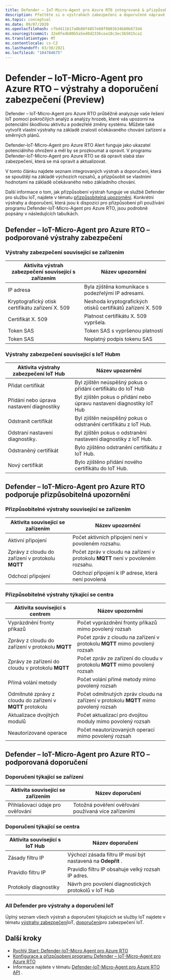 ```yaml
---
title: Defender – IoT-Micro-Agent pro Azure RTO integrovaná & přizpůsobitelné výstrahy a doporučení
description: Přečtěte si o výstrahách zabezpečení a doporučené nápravě pomocí Azure IoT Defenderu IoT-Micro-agent-RTO.
ms.topic: conceptual
ms.date: 09/07/2020
ms.openlocfilehash: cfbd411617a0b80f4857e08f9803b34b80b873d4
ms.sourcegitcommit: 32e0fedb80b5a5ed0d2336cea18c3ec3b5015ca1
ms.translationtype: MT
ms.contentlocale: cs-CZ
ms.lasthandoff: 03/30/2021
ms.locfileid: "104784675"
---
```

# <a name="defender-iot-micro-agent-for-azure-rtos-security-alerts-and-recommendations-preview"></a>Defender – IoT-Micro-Agent pro Azure RTO – výstrahy a doporučení zabezpečení (Preview)

Defender – IoT-Micro-Agent pro Azure RTO průběžně analyzuje vaše řešení IoT pomocí pokročilých analýz a analýzy hrozeb, které vás upozorní na potenciální škodlivou aktivitu a podezřelé změny systému. Můžete také vytvořit vlastní výstrahy na základě znalostí očekávaného chování zařízení a směrných plánů.

Defender-IoT-Micro-Agent pro Azure RTO Alert funguje jako ukazatel potenciálního ohrožení a měl by se prozkoumat a opravit. V programu Defender-IoT-Micro-Agent pro Azure RTO se dá opravit slabá stav zabezpečení, která se má opravit a aktualizovat. 

V tomto článku najdete seznam integrovaných výstrah a doporučení, která se spouštějí na základě výchozích rozsahů, a přizpůsobit se vlastními hodnotami na základě očekávaného nebo základního chování. 

Další informace o tom, jak přizpůsobení výstrah funguje ve službě Defender pro službu IoT, najdete v tématu [přizpůsobitelná upozornění](concept-customizable-security-alerts.md). Konkrétní výstrahy a doporučení, která jsou k dispozici pro přizpůsobení při používání programu Defender-IoT-Micro-Agent pro Azure RTO, jsou podrobně popsány v následujících tabulkách. 

## <a name="defender-iot-micro-agent-for-azure-rtos-supported-security-alerts"></a>Defender – IoT-Micro-Agent pro Azure RTO – podporované výstrahy zabezpečení

### <a name="device-related-security-alerts"></a>Výstrahy zabezpečení související se zařízením

|Aktivita výstrah zabezpečení související s zařízením  |Název upozornění  |
|---------|---------|
|IP adresa| Byla zjištěna komunikace s podezřelými IP adresami.|
|Kryptografický otisk certifikátu zařízení X. 509|Neshoda kryptografických otisků certifikátů zařízení X. 509|
|Certifikát X. 509| Platnost certifikátu X. 509 vypršela.|
|Token SAS| Token SAS s vypršenou platností|
|Token SAS| Neplatný podpis tokenu SAS|

### <a name="iot-hub-related-security-alerts"></a>Výstrahy zabezpečení související s IoT Hubm

|Aktivita výstrahy zabezpečení IoT Hub  |Název upozornění  |
|---------|---------|
|Přidat certifikát    |  Byl zjištěn neúspěšný pokus o přidání certifikátu do IoT Hub       |
|Přidání nebo úprava nastavení diagnostiky    | Byl zjištěn pokus o přidání nebo úpravu nastavení diagnostiky IoT Hub      |
|Odstranit certifikát    |  Byl zjištěn neúspěšný pokus o odstranění certifikátu z IoT Hub.       |
|Odstraní nastavení diagnostiky.    |  Byl zjištěn pokus o odstranění nastavení diagnostiky z IoT Hub.      |
|Odstraněný certifikát    | Bylo zjištěno odstranění certifikátu z IoT Hub.        |
|Nový certifikát     |  Bylo zjištěno přidání nového certifikátu do IoT Hub.       |

## <a name="defender-iot-micro-agent-for-azure-rtos-supported-customizable-alerts"></a>Defender – IoT-Micro-Agent pro Azure RTO podporuje přizpůsobitelná upozornění

### <a name="device-related-customizable-alerts"></a>Přizpůsobitelné výstrahy související se zařízením

|Aktivita související se zařízením |Název upozornění  |
|---------|---------|
|Aktivní připojení|Počet aktivních připojení není v povoleném rozsahu.|
|Zprávy z cloudu do zařízení v protokolu **MQTT**|Počet zpráv v cloudu na zařízení v protokolu **MQTT** není v povoleném rozsahu.|
|Odchozí připojení| Odchozí připojení k IP adrese, která není povolená|

### <a name="hub-related-customizable-alerts"></a>Přizpůsobitelné výstrahy týkající se centra 

|Aktivita související s centrem  |Název upozornění  |
|---------|---------|
|Vyprázdnění fronty příkazů     |  Počet vyprázdnění fronty příkazů mimo povolený rozsah       |
|Zprávy z cloudu do zařízení v protokolu **MQTT**    |  Počet zpráv z cloudu na zařízení v protokolu **MQTT** mimo povolený rozsah       |
|Zprávy ze zařízení do cloudu v protokolu **MQTT**    | Počet zpráv ze zařízení do cloudu v protokolu **MQTT** mimo povolený rozsah        |
|Přímá volání metody     |  Počet volání přímé metody mimo povolený rozsah       |
|Odmítnuté zprávy z cloudu do zařízení v **MQTT** protokolu     |   Počet odmítnutých zpráv cloudu na zařízení v protokolu **MQTT** mimo povolený rozsah      |
|Aktualizace dvojitých modulů     |  Počet aktualizací pro dvojitou moduly mimo povolený rozsah       |
|Neautorizované operace    |  Počet neautorizovaných operací mimo povolený rozsah       |

## <a name="defender-iot-micro-agent-for-azure-rtos-supported-recommendations"></a>Defender – IoT-Micro-Agent pro Azure RTO – podporovaná doporučení

### <a name="device-related-recommendations"></a>Doporučení týkající se zařízení

|Aktivita související se zařízením  |Název doporučení |
|---------|---------|
|Přihlašovací údaje pro ověřování    |  Totožná pověření ověřování používaná více zařízeními       |

### <a name="hub-related-recommendations"></a>Doporučení týkající se centra

|Aktivita související s IoT Hub  |Název doporučení |
|---------|---------|
|Zásady filtru IP   |  Výchozí zásada filtru IP musí být nastavená na **Odepřít** .  |
|Pravidlo filtru IP| Pravidlo filtru IP obsahuje velký rozsah IP adres.|
|Protokoly diagnostiky|Návrh pro povolení diagnostických protokolů v IoT Hub|

### <a name="all-defender-for-iot-alerts-and-recommendations"></a>All Defender pro výstrahy a doporučení IoT

Úplný seznam všech výstrah a doporučení týkajících se služby IoT najdete v tématu [výstrahy zabezpečení](concept-security-alerts.md)IoT, [doporučení](concept-recommendations.md)pro zabezpečení IoT.

## <a name="next-steps"></a>Další kroky

- [Rychlý Start: Defender-IoT-Micro Agent pro Azure RTO](quickstart-azure-rtos-security-module.md)
- [Konfigurace a přizpůsobení programu Defender – IoT-Micro-Agent pro Azure RTO](how-to-azure-rtos-security-module.md)
- Informace najdete v tématu [Defender-IoT-Micro-Agent pro Azure RTO API](azure-rtos-security-module-api.md) .